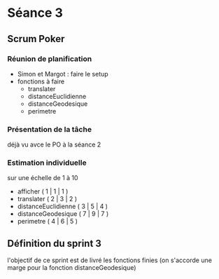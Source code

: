 # Séance 3
## Scrum Poker
### Réunion de planification
- Simon et Margot : faire le setup
- fonctions à faire
  - translater
  - distanceEuclidienne
  - distanceGeodesique
  - perimetre
### Présentation de la tâche
déjà vu avce le PO à la séance 2
### Estimation individuelle
sur une échelle de 1 à 10
- afficher ( 1 | 1 | 1 )
- translater ( 2 | 3 | 2 )
- distanceEuclidienne ( 3 | 5 | 4 )
- distanceGeodesique ( 7 | 9 | 7 )
- perimetre ( 4 | 6 | 5 )
## Définition du sprint 3
l'objectif de ce sprint est de livré les fonctions finies (on s'accorde une marge pour la fonction distanceGeodesique)
